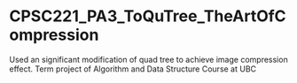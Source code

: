 # CPSC221_PA3_ToQuTree_TheArtOfCompression
Used an significant modification of quad tree to achieve image compression effect. Term project of Algorithm and Data Structure Course at UBC 

